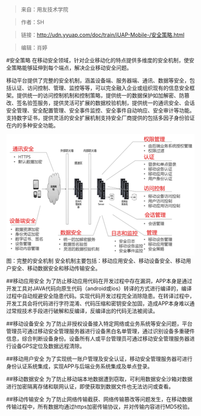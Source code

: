 >来自：用友技术学院

>作者：SH

>链接：http://udn.yyuap.com/doc/train/iUAP-Mobile-/安全策略.html

>编辑：肖婷

#安全策略
在移动安全领域，针对企业移动化的特点提供多维度的安全机制，使安全策略能够延伸到每个端点，解决企业移动安全问题。

移动平台提供了完整的安全机制，涵盖设备端、服务器端、通讯、数据等安全，包括认证、访问控制、管理、监控等等，可以完全融入企业或组织现有的信息安全框架。提供统一的访问控制机制和控制策略，提供统一的数据保护如加解密、防篡改、签名验签服务，提供灵活可扩展的数据校验机制，提供统一的通讯安全、会话安全管理、安全配置管理、安全事件监控、安全事件自动响应、安全审计等功能。支持数字证书，提供灵活的安全扩展机制支持安全厂商提供的包括多因子身份验证在内的多种安全功能。

![](/assets/25.png)
                                                                         图：完整的安全机制
安全机制主要包括：移动应用安全、移动设备安全、移动用户安全、移动数据安全和移动传输安全。


##移动应用安全
为了防止移动应用代码在开发过程中存在漏洞，APP本身是通过开发工具对JAVA代码向原生代码（android或ios）转译的方式进行编译的，编译过程中自动规避安全隐患代码。实现代码开发过程完全消除隐患。在转译过程中，开发工具会将代码进行字符混淆、代码压缩和密钥安全加固，造成APP本身难以通过常规技术手段进行破解和反编译，反编译出的代码无法被阅读。

##移动设备安全
为了防止非授权设备接入特定网络或业务系统等安全问题，平台管理员可通过移动安全管理服务器进行设备黑白名单管理，通过识别设备多重硬件信息，综合判断设备身份。设备所有人或平台管理员可通过移动安全管理服务器进行设备GPS定位及数据远程清除。

##移动用户安全
为了实现统一账户管理及安全认证，移动安全管理服务器可进行身份认证系统集成，实现APP与后端业务系统集成及单点登录。

##移动数据安全
为了防止移动端本地数据遭到窃取，可利用数据安全沙箱对数据进行加密隔离存储和联网认证，即使获取到数据文件也无法访问或查看。

##移动传输安全
为了防止网络传输截获、网络传输篡改等问题发生，在移动数据传输过程中，所有数据均通过https加密传输协议，并对传输内容进行MD5校验。




